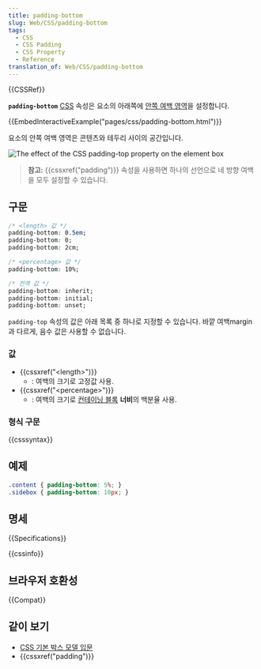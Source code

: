 ```yaml
---
title: padding-bottom
slug: Web/CSS/padding-bottom
tags:
  - CSS
  - CSS Padding
  - CSS Property
  - Reference
translation_of: Web/CSS/padding-bottom
---
```


{{CSSRef}}

**`padding-bottom`** [CSS](/ko/docs/Web/CSS) 속성은 요소의 아래쪽에 [안쪽 여백 영역](/ko/docs/Web/CSS/CSS_Box_Model/Introduction_to_the_CSS_box_model#padding-area)을 설정합니다.

{{EmbedInteractiveExample("pages/css/padding-bottom.html")}}

요소의 안쪽 여백 영역은 콘텐츠와 테두리 사이의 공간입니다.

![The effect of the CSS padding-top property on the element box](/files/4109/padding-bottom.svg)

> **참고:** {{cssxref("padding")}} 속성을 사용하면 하나의 선언으로 네 방향 여백을 모두 설정할 수 있습니다.

## 구문

```css
/* <length> 값 */
padding-bottom: 0.5em;
padding-bottom: 0;
padding-bottom: 2cm;

/* <percentage> 값 */
padding-bottom: 10%;

/* 전역 값 */
padding-bottom: inherit;
padding-bottom: initial;
padding-bottom: unset;
```

`padding-top` 속성의 값은 아래 목록 중 하나로 지정할 수 있습니다. 바깥 여백margin과 다르게, 음수 값은 사용할 수 없습니다.

### 값

- {{cssxref("&lt;length&gt;")}}
  - : 여백의 크기로 고정값 사용.
- {{cssxref("&lt;percentage&gt;")}}
  - : 여백의 크기로 [컨테이닝 블록](/ko/docs/Web/CSS/All_About_The_Containing_Block) **너비**의 백분율 사용.

### 형식 구문

{{csssyntax}}

## 예제

```css
.content { padding-bottom: 5%; }
.sidebox { padding-bottom: 10px; }
```

## 명세

{{Specifications}}

{{cssinfo}}

## 브라우저 호환성

{{Compat}}

## 같이 보기

- [CSS 기본 박스 모델 입문](/ko/docs/Web/CSS/CSS_Box_Model/Introduction_to_the_CSS_box_model)
- {{cssxref("padding")}}

